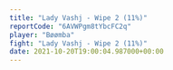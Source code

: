 ```yaml
---
title: "Lady Vashj - Wipe 2 (11%)"
reportCode: "6AVWPgm8tYbcFC2q"
player: "Bøømba"
fight: "Lady Vashj - Wipe 2 (11%)"
date: 2021-10-20T19:00:04.987000+00:00
---
```

